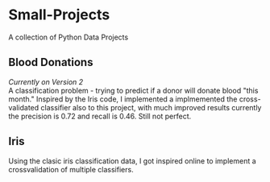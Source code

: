 # Small-Projects
A collection of Python Data Projects

## Blood Donations 
*Currently on Version 2*  
A classification problem - trying to predict if a donor will donate blood "this month." Inspired by the Iris code, I implemented a implmemented the cross-validated classifier also to this project, with much improved results currently the precision is 0.72 and recall is 0.46. Still not perfect.  


## Iris
Using the clasic iris classification data, I got inspired online to implement a crossvalidation of multiple classifiers. 


